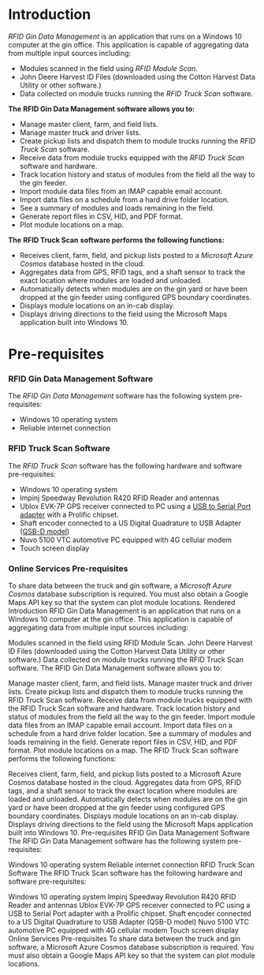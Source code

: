 # Introduction

_RFID Gin Data Management_ is an application that runs on a Windows 10 computer at the gin office.   This application is capable of aggregating data from multiple input sources including:

- Modules scanned in the field using _RFID Module Scan_.
- John Deere Harvest ID Files (downloaded using the Cotton Harvest Data Utility or other software.)
- Data collected on module trucks running the _RFID Truck Scan_ software.

**The**  **RFID Gin Data Management**  **software allows you to:**

- Manage master client, farm, and field lists.
- Manage master truck and driver lists.
- Create pickup lists and dispatch them to module trucks running the _RFID Truck Scan_ software.
- Receive data from module trucks equipped with the _RFID Truck Scan_ software and hardware.
- Track location history and status of modules from the field all the way to the gin feeder.
- Import module data files from an IMAP capable email account.
- Import data files on a schedule from a hard drive folder location.
- See a summary of modules and loads remaining in the field.
- Generate report files in CSV, HID, and PDF format.
- Plot module locations on a map.

**The**  **RFID Truck Scan**  **software performs the following functions:**

- Receives client, farm, field, and pickup lists posted to a _Microsoft Azure Cosmos_ database hosted in the cloud.
- Aggregates data from GPS, RFID tags, and a shaft sensor to track the exact location where modules are loaded and unloaded.
- Automatically detects when modules are on the gin yard or have been dropped at the gin feeder using configured GPS boundary coordinates.
- Displays module locations on an in-cab display.
- Displays driving directions to the field using the Microsoft Maps application built into Windows 10.

# Pre-requisites

### RFID Gin Data Management Software

The _RFID Gin Data Management_ software has the following system pre-requisites:

- Windows 10 operating system
- Reliable internet connection

### RFID Truck Scan Software

The _RFID Truck Scan_ software has the following hardware and software pre-requisites:

- Windows 10 operating system
- Impinj Speedway Revolution R420 RFID Reader and antennas
- Ublox EVK-7P GPS receiver connected to PC using a [USB to Serial Port adapter](https://www.bestbuy.com/site/insignia-1-3-usb-to-rs-232-db9-pda-serial-adapter-cable-black/5883029.p?skuId=5883029) with a Prolific chipset.
- Shaft encoder connected to a US Digital Quadrature to USB Adapter ([QSB-D model](https://www.usdigital.com/products/interfaces/pc/usb/QSB))
- Nuvo 5100 VTC automotive PC equipped with 4G cellular modem
- Touch screen display

### Online Services Pre-requisites

To share data between the truck and gin software, a _Microsoft Azure Cosmos_ database subscription is required.    You must also obtain a Google Maps API key so that the system can plot module locations.
Rendered
Introduction
RFID Gin Data Management is an application that runs on a Windows 10 computer at the gin office. This application is capable of aggregating data from multiple input sources including:

Modules scanned in the field using RFID Module Scan.
John Deere Harvest ID Files (downloaded using the Cotton Harvest Data Utility or other software.)
Data collected on module trucks running the RFID Truck Scan software.
The RFID Gin Data Management software allows you to:

Manage master client, farm, and field lists.
Manage master truck and driver lists.
Create pickup lists and dispatch them to module trucks running the RFID Truck Scan software.
Receive data from module trucks equipped with the RFID Truck Scan software and hardware.
Track location history and status of modules from the field all the way to the gin feeder.
Import module data files from an IMAP capable email account.
Import data files on a schedule from a hard drive folder location.
See a summary of modules and loads remaining in the field.
Generate report files in CSV, HID, and PDF format.
Plot module locations on a map.
The RFID Truck Scan software performs the following functions:

Receives client, farm, field, and pickup lists posted to a Microsoft Azure Cosmos database hosted in the cloud.
Aggregates data from GPS, RFID tags, and a shaft sensor to track the exact location where modules are loaded and unloaded.
Automatically detects when modules are on the gin yard or have been dropped at the gin feeder using configured GPS boundary coordinates.
Displays module locations on an in-cab display.
Displays driving directions to the field using the Microsoft Maps application built into Windows 10.
Pre-requisites
RFID Gin Data Management Software
The RFID Gin Data Management software has the following system pre-requisites:

Windows 10 operating system
Reliable internet connection
RFID Truck Scan Software
The RFID Truck Scan software has the following hardware and software pre-requisites:

Windows 10 operating system
Impinj Speedway Revolution R420 RFID Reader and antennas
Ublox EVK-7P GPS receiver connected to PC using a USB to Serial Port adapter with a Prolific chipset.
Shaft encoder connected to a US Digital Quadrature to USB Adapter (QSB-D model)
Nuvo 5100 VTC automotive PC equipped with 4G cellular modem
Touch screen display
Online Services Pre-requisites
To share data between the truck and gin software, a Microsoft Azure Cosmos database subscription is required. You must also obtain a Google Maps API key so that the system can plot module locations.
